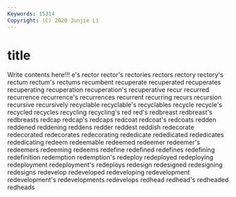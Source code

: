 ```yaml
---
Keywords: 15314
Copyright: (C) 2020 Junjie Li
---
```


# title

Write contents here!!!
e's 
rector 
rector's 
rectories 
rectors
rectory 
rectory's 
rectum 
rectum's 
rectums 
recumbent 
recuperate 
recuperated 
recuperates 
recuperating
recuperation 
recuperation's 
recuperative 
recur 
recurred 
recurrence 
recurrence's 
recurrences 
recurrent 
recurring
recurs 
recursion 
recursive 
recursively 
recyclable 
recyclable's 
recyclables 
recycle 
recycle's 
recycled
recycles 
recycling 
recycling's 
red 
red's 
redbreast 
redbreast's 
redbreasts 
redcap 
redcap's
redcaps 
redcoat 
redcoat's 
redcoats 
redden 
reddened 
reddening 
reddens 
redder 
reddest
reddish 
redecorate 
redecorated 
redecorates 
redecorating 
rededicate 
rededicated 
rededicates 
rededicating 
redeem
redeemable 
redeemed 
redeemer 
redeemer's 
redeemers 
redeeming 
redeems 
redefine 
redefined 
redefines
redefining 
redefinition 
redemption 
redemption's 
redeploy 
redeployed 
redeploying 
redeployment 
redeployment's 
redeploys
redesign 
redesigned 
redesigning 
redesigns 
redevelop 
redeveloped 
redeveloping 
redevelopment 
redevelopment's 
redevelopments
redevelops 
redhead 
redhead's 
redheaded 
redheads 
